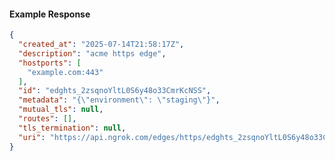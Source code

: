 <!-- Code generated for API Clients. DO NOT EDIT. -->

#### Example Response

```json
{
  "created_at": "2025-07-14T21:58:17Z",
  "description": "acme https edge",
  "hostports": [
    "example.com:443"
  ],
  "id": "edghts_2zsqnoYltL0S6y48o33CmrKcNSS",
  "metadata": "{\"environment\": \"staging\"}",
  "mutual_tls": null,
  "routes": [],
  "tls_termination": null,
  "uri": "https://api.ngrok.com/edges/https/edghts_2zsqnoYltL0S6y48o33CmrKcNSS"
}
```
